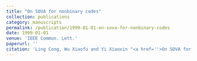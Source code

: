 ```yaml
---
title: "On SOVA for nonbinary codes"
collection: publications
category: manuscripts
permalink: /publication/1999-01-01-on-sova-for-nonbinary-codes
date: 1999-01-01
venue: 'IEEE Commun. Lett.'
paperurl: ''
citation: 'Ling Cong, Wu Xiaofu and Yi Xiaoxin "<a href=''>On SOVA for nonbinary codes</a>", IEEE Commun. Lett., vol. 3, pp. 335-337, Dec. 1999.'
---
```

